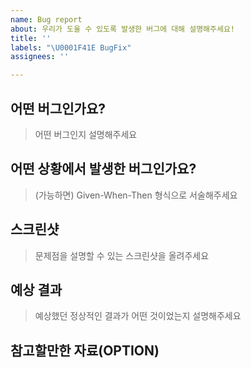 ```yaml
---
name: Bug report
about: 우리가 도울 수 있도록 발생한 버그에 대해 설명해주세요!
title: ''
labels: "\U0001F41E BugFix"
assignees: ''

---
```


## 어떤 버그인가요?

> 어떤 버그인지 설명해주세요


## 어떤 상황에서 발생한 버그인가요?

> (가능하면) Given-When-Then 형식으로 서술해주세요


## 스크린샷
> 문제점을 설명할 수 있는 스크린샷을 올려주세요

## 예상 결과

> 예상했던 정상적인 결과가 어떤 것이었는지 설명해주세요


## 참고할만한 자료(OPTION)
